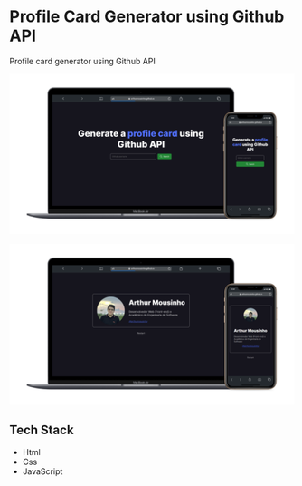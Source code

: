 # Profile Card Generator using Github API

Profile card generator using Github API

![preview1](./images/preview1.png)

![preview2](./images/preview2.png)

## Tech Stack
- Html
- Css
- JavaScript